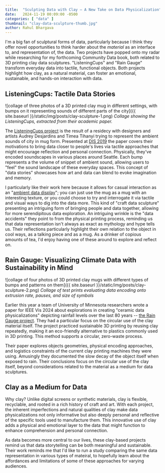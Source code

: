 ```yaml
---
title:  "Sculpting Data with Clay – A New Take on Data Physicalization"
date:   2024-11-19 00:09:00 -0500
categories: [ "data" ]
thumbnail: "clay-data-sculpture-thumb.jpg"
author: Rahul Bhargava
---
```


I'm a big fan of sculptural forms of data, particularly because I think they offer novel opportunities to think harder about the _material_ as an interface to, and representation of, the data. Two projects have popped onto my radar while researching for my forthcoming Community Data book, both related to 3D printing clay data sculptures. "ListeningCups" and "Rain Gauge" transform everyday data into tactile, functional objects. Both projects highlight how clay, as a natural material, can foster an emotional, sustainable, and hands-on interaction with data.

## ListeningCups: Tactile Data Stories

![collage of three photos of a 3D printed clay mug in different settings, with bumps on it representing sounds of different parts of the city]({{ site.baseurl }}/static/img/posts/clay-sculpture-1.png)
*Collage showing the ListeningCups, extracted from their academic paper.*

The [ListeningCups project](http://audreydesjardins.com/pdf/Desjardins-ListeningCups-DIS2019.pdf) is the result of a residecy with designers and artists Audrey Desjardins and Timea Tihanyi trying to represent the ambient sounds of city in mug form. Presented at [DIS 2019](https://dis2019.com) the paper covers their motivations to bring data closer to people's lives via tactile approaches that might encourage reflection and personal connection. Physically, they've encoded soundscapes in various places around Seattle. Each bump represents a the volume of snippet of ambient sound, allowing users to "feel" the sound landscape of these everyday spaces. This concept of "data stories" showcases how art and data can blend to evoke imagination and memory.

I particularly like their work here because it allows for casual interaction as an "[ambient data display](https://link.springer.com/chapter/10.1007/3-540-69706-3_4)"; you can just use the mug as a mug with an interesting texture, or you could choose to try and interrogate it via tactile and visual ways to dig into the data more. This kind of "craft data sculpture" presenting an intriguing form of bringing people and data together, allowing for more serendipitous data exploration. An intriguing wrinkle is the "data accidents" they point to from the physical printing process, reminding us that data representation isn't always as exact as mythology and hype tells us. Their reflections particularly highlight their own relation to the object in cool ways, as a talking piece and as a mug. As a drinker of copious amounts of tea, I'd enjoy having one of these around to explore and reflect on.

## Rain Gauge: Visualizing Climate Data with Sustainability in Mind

![collage of four photos of 3D printed clay mugs with different types of bumps and patterns on them]({{ site.baseurl }}/static/img/posts/clay-sculpture-2.png)
*Collage of test prints evaluating data encoding onto extrusion rate, pauses, and size of symbols*

Earlier this year a team of University of Minnesota researchers wrote a paper for IEEE Vis 2024 about explorations in creating "ceramic data physicalizations" depicting rainfall levels over the last 80 years -- [the Rain Gauge project](https://osf.io/preprints/osf/3nyrq). They had a particular focus on the circular use of the clay material itself. The project practiced sustainable 3D printing by reusing clay repeatedly, making it an eco-friendly alternative to plastics commonly used in 3D printing. This method supports a circular, zero-waste process.

Their paper explores objects geometries, physical encoding approaches, and logistics constraints of the current clay printing machines they were using. Amusingly they documented the slow decay of the object itself when exposed to rain. Their conclusions focus on the circular use of the clay itself, beyond considerations related to the material as a medium for data sculptures.

## Clay as a Medium for Data

Why clay? Unlike digital screens or synthetic materials, clay is flexible, recyclable, and rooted in a rich history of craft and art.  With each project, the inherent imperfections and natural qualities of clay make data physicalizations not only informative but also deeply personal and reflective of the specific tools used to manufacture them. This innovative use of clay adds a physical and emotional layer to the data that might function to enhance comprehension and personal connection.

As data becomes more central to our lives, these clay-based projects remind us that data storytelling can be both meaningful and sustainable. Their work reminds me that I'd like to run a study comparing the same data representation in various types of mateiral, to hopefully learn about the affordances and limitations of some of these approaches for varying audiences.
